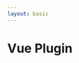```yaml
---
layout: basic
---
```


<h1>
    <logos:vue class="baseColor mr-2" />Vue Plugin
</h1>

<div class="w-full h-[470px] flex justify-center items-center">
  <TalkOverviewSvg :force-click="8" class="w-[100%]" />
</div>

<!-- dummy only to force the click count on this slide manually -->
<div v-click="0" />

<div class="absolute w-62 h-9 left-120 top-52" v-mark="{ at: 1, color: '#ab2657', type: 'box' }"></div>
